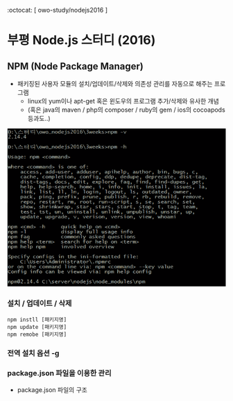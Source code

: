 :octocat: [ owo-study/nodejs2016 ]
# 부평 Node.js 스터디 (2016)

## NPM (Node Package Manager)
- 패키징된 사용자 모듈의 설치/업데이트/삭제와 의존성 관리를 자동으로 해주는 프로그램
  - linux의 yum이나 apt-get 혹은 윈도우의 프로그램 추가/삭제와 유사한 개념
  - (혹은 java의 maven / php의 composer / ruby의 gem / ios의 cocoapods 등과도..)

![npm -h](./npm01.png)

### 설치 / 업데이트 / 삭제
```shell
npm instll [패키지명]
npm update [패키지명]
npm remobe [패키지명]
```

### 전역 설치 옵션 -g

### package.json 파일을 이용한 관리
- package.json 파일의 구조
